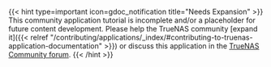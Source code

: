 &NewLine;

{{< hint type=important icon=gdoc_notification title="Needs Expansion" >}}
This community application tutorial is incomplete and/or a placeholder for future content development.
Please help the TrueNAS community [expand it]({{< relref "/contributing/applications/_index/#contributing-to-truenas-application-documentation" >}}) or discuss this application in the [TrueNAS Community forum](https://forums.truenas.com/c/apps-virt/).
{{< /hint >}}
